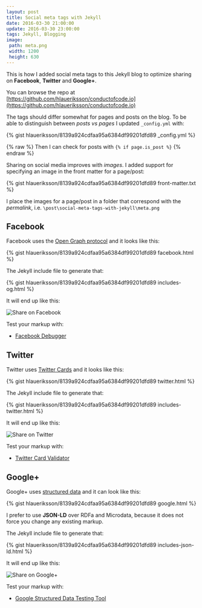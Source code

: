 ```yaml
---
layout: post
title: Social meta tags with Jekyll
date: 2016-03-30 21:00:00
update: 2016-03-30 23:00:00
tags: Jekyll, Blogging
image:
 path: meta.png
 width: 1200
 height: 630
---
```


This is how I added social meta tags to this Jekyll blog to optimize sharing on **Facebook**, **Twitter** and **Google+**.

You can browse the repo at [https://github.com/hlaueriksson/conductofcode.io](https://github.com/hlaueriksson/conductofcode.io)

The tags should differ somewhat for pages and posts on the blog. To be able to distinguish between *posts vs pages* I updated `_config.yml` with:

{% gist hlaueriksson/8139a924cdfaa95a6384df99201dfd89 _config.yml %}

{% raw %}
Then I can check for posts with `{% if page.is_post %}`
{% endraw %}

Sharing on social media improves with *images*. I added support for specifying an image in the front matter for a page/post:

{% gist hlaueriksson/8139a924cdfaa95a6384df99201dfd89 front-matter.txt %}

I place the images for a page/post in a folder that correspond with the *permalink*, i.e. `\post\social-meta-tags-with-jekyll\meta.png`

## Facebook

Facebook uses the [Open Graph protocol](http://ogp.me/) and it looks like this:

{% gist hlaueriksson/8139a924cdfaa95a6384df99201dfd89 facebook.html %}

The Jekyll include file to generate that:

{% gist hlaueriksson/8139a924cdfaa95a6384df99201dfd89 includes-og.html %}

It will end up like this:

![Share on Facebook](facebook.png)

Test your markup with:

- [Facebook Debugger](https://developers.facebook.com/tools/debug/)

## Twitter

Twitter uses [Twitter Cards](https://dev.twitter.com/cards/overview) and it looks like this:

{% gist hlaueriksson/8139a924cdfaa95a6384df99201dfd89 twitter.html %}

The Jekyll include file to generate that:

{% gist hlaueriksson/8139a924cdfaa95a6384df99201dfd89 includes-twitter.html %}

It will end up like this:

![Share on Twitter](twitter.png)

Test your markup with:

- [Twitter Card Validator](https://cards-dev.twitter.com/validator/)

## Google+

Google+ uses [structured data](http://schema.org/) and it can look like this:

{% gist hlaueriksson/8139a924cdfaa95a6384df99201dfd89 google.html %}

I prefer to use **JSON-LD** over RDFa and Microdata, because it does not force you change any existing markup.

The Jekyll include file to generate that:

{% gist hlaueriksson/8139a924cdfaa95a6384df99201dfd89 includes-json-ld.html %}

It will end up like this:

![Share on Google+](google.png)

Test your markup with:

- [Google Structured Data Testing Tool](https://developers.google.com/structured-data/testing-tool/)

<!-- The color of social is http://bada55.io/50c1a1 -->
